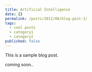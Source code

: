 ```yaml
---
title: Artificial Intelligence
date: {}
permalink: /posts/2012/08/blog-post-1/
tags:
  - cool posts
  - category1
  - category2
published: false
---
```


This is a sample blog post.

coming soon..
